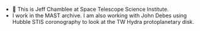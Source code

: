 - 👋 This is Jeff Chamblee at Space Telescope Science Institute.
- I work in the MAST archive. I am also working with John Debes using Hubble STIS coronography to look at the TW Hydra protoplanetary disk. 

<!---
chamblee-st/chamblee-st is a ✨ special ✨ repository because its `README.md` (this file) appears on your GitHub profile.
You can click the Preview link to take a look at your changes.
--->
